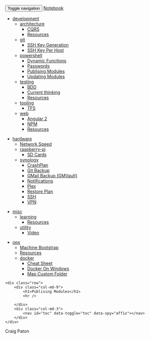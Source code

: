 ﻿<!DOCTYPE html>
<html lang="en">
<head>
    <meta charset='utf-8'>
    <meta http-equiv="X-UA-Compatible" content="chrome=1">
    <meta http-equiv="X-UA-Compatible" content="IE=edge">
    <meta name="viewport" content="width=device-width, initial-scale=1">
    <title>Publising Modules</title>
    <link rel="canonical" href="http://notebook.craigpaton.uk/development/powershell/publishing-modules.html" />
    <!--<link rel="stylesheet" type="text/css" href="/css/bootstrap.css" media="screen">-->
    <link rel="stylesheet" type="text/css" href="/css/bootstrap-solar.min.css" media="screen">
    <link rel="stylesheet" type="text/css" href="/css/bootstrap-toc.min.css" media="screen">
    <link rel="stylesheet" type="text/css" href="/css/rainbow.css" media="screen">
    <link rel="stylesheet" type="text/css" href="/css/customisation.css" media="screen">
</head>
<body data-spy="scroll" data-target="#toc">
    <nav id="header-nav-bar" class="navbar navbar-default navbar-fixed-top">
        <div class="container">
            <div class="navbar-header">
                <button type="button" class="navbar-toggle collapsed" data-toggle="collapse" data-target="#navbar" aria-expanded="false" aria-controls="navbar">
                    <span class="sr-only">Toggle navigation</span>
                    <span class="icon-bar"></span>
                    <span class="icon-bar"></span>
                    <span class="icon-bar"></span>
                </button>
                <a class="navbar-brand" href="/">Notebook</a>
            </div>
            <div id="navbar" class="navbar-collapse collapse">
                <ul class="nav navbar-nav">
                    <li class="dropdown">
                        <a href="#" class="dropdown-toggle" data-toggle="dropdown" role="button" aria-haspopup="true" aria-expanded="false">development <span class="caret"></span></a>
                                                        <!-- NavBarMenu Start -->
                            <ul class="dropdown-menu">
                            <li class="dropdown dropdown-submenu"><a href="#" class="dropdown-toggle" data-toggle="dropdown">architecture</a>
                                                        <!-- NavBarMenu Start -->
                            <ul class="dropdown-menu">
                            <li class=""><a href="/development/architecture/CQRS.html">CQRS</a></li>
                            <li class=""><a href="/development/architecture/resources.html">Resources</a></li>
                            </ul>
                            <!-- NavBarMenu Start --> 
                            </li>   
                            <li class="dropdown dropdown-submenu"><a href="#" class="dropdown-toggle" data-toggle="dropdown">git</a>
                                                        <!-- NavBarMenu Start -->
                            <ul class="dropdown-menu">
                            <li class=""><a href="/development/git/ssh-keys.html">SSH Key Generation</a></li>
                            <li class=""><a href="/development/git/ssh-key-per-host.html">SSH Key Per Host</a></li>
                            </ul>
                            <!-- NavBarMenu Start --> 
                            </li>   
                            <li class="dropdown dropdown-submenu"><a href="#" class="dropdown-toggle" data-toggle="dropdown">powershell</a>
                                                        <!-- NavBarMenu Start -->
                            <ul class="dropdown-menu">
                            <li class=""><a href="/development/powershell/dynamic-functions.md">Dynamic Functions</a></li>
                            <li class=""><a href="/development/powershell/passwords.html">Passwords</a></li>
                            <li class=""><a href="/development/powershell/publishing-modules.md">Publising Modules</a></li>
                            <li class=""><a href="/development/powershell/updating-modules.html">Updating Modules</a></li>
                            </ul>
                            <!-- NavBarMenu Start --> 
                            </li>   
                            <li class="dropdown dropdown-submenu"><a href="#" class="dropdown-toggle" data-toggle="dropdown">testing</a>
                                                        <!-- NavBarMenu Start -->
                            <ul class="dropdown-menu">
                            <li class=""><a href="/development/testing/BDD.html">BDD</a></li>
                            <li class=""><a href="/development/testing/current-thinking.html">Current thinking</a></li>
                            <li class=""><a href="/development/testing/resources.html">Resources</a></li>
                            </ul>
                            <!-- NavBarMenu Start --> 
                            </li>   
                            <li class="dropdown dropdown-submenu"><a href="#" class="dropdown-toggle" data-toggle="dropdown">tooling</a>
                                                        <!-- NavBarMenu Start -->
                            <ul class="dropdown-menu">
                            <li class=""><a href="/development/tooling/tfs.html">TFS</a></li>
                            </ul>
                            <!-- NavBarMenu Start --> 
                            </li>   
                            <li class="dropdown dropdown-submenu"><a href="#" class="dropdown-toggle" data-toggle="dropdown">web</a>
                                                        <!-- NavBarMenu Start -->
                            <ul class="dropdown-menu">
                            <li class=""><a href="/development/web/angular.html">Angular 2</a></li>
                            <li class=""><a href="/development/web/npm.html">NPM</a></li>
                            <li class=""><a href="/development/web/resources.html">Resources</a></li>
                            </ul>
                            <!-- NavBarMenu Start --> 
                            </li>   
                            </ul>
                            <!-- NavBarMenu Start --> 
                    </li>
                </ul>
                <ul class="nav navbar-nav">
                    <li class="dropdown">
                        <a href="#" class="dropdown-toggle" data-toggle="dropdown" role="button" aria-haspopup="true" aria-expanded="false">hardware <span class="caret"></span></a>
                                                        <!-- NavBarMenu Start -->
                            <ul class="dropdown-menu">
                            <li class=""><a href="/hardware/network-speed.html">Network Speed</a></li>
                            <li class="dropdown dropdown-submenu"><a href="#" class="dropdown-toggle" data-toggle="dropdown">raspberry-pi</a>
                                                        <!-- NavBarMenu Start -->
                            <ul class="dropdown-menu">
                            <li class=""><a href="/hardware/raspberry-pi/sd-cards.html">SD Cards</a></li>
                            </ul>
                            <!-- NavBarMenu Start --> 
                            </li>   
                            <li class="dropdown dropdown-submenu"><a href="#" class="dropdown-toggle" data-toggle="dropdown">synology</a>
                                                        <!-- NavBarMenu Start -->
                            <ul class="dropdown-menu">
                            <li class=""><a href="/hardware/synology/crash-plan.html">CrashPlan</a></li>
                            <li class=""><a href="/hardware/synology/git.html">Git Backup</a></li>
                            <li class=""><a href="/hardware/synology/gmvault.html">GMail Backup (GMVault)</a></li>
                            <li class=""><a href="/hardware/synology/notifications.html">Notifications</a></li>
                            <li class=""><a href="/hardware/synology/plex.html">Plex</a></li>
                            <li class=""><a href="/hardware/synology/restore.html">Restore Plan</a></li>
                            <li class=""><a href="/hardware/synology/ssh.html">SSH</a></li>
                            <li class=""><a href="/hardware/synology/vpn.html">VPN</a></li>
                            </ul>
                            <!-- NavBarMenu Start --> 
                            </li>   
                            </ul>
                            <!-- NavBarMenu Start --> 
                    </li>
                </ul>
                <ul class="nav navbar-nav">
                    <li class="dropdown">
                        <a href="#" class="dropdown-toggle" data-toggle="dropdown" role="button" aria-haspopup="true" aria-expanded="false">misc <span class="caret"></span></a>
                                                        <!-- NavBarMenu Start -->
                            <ul class="dropdown-menu">
                            <li class="dropdown dropdown-submenu"><a href="#" class="dropdown-toggle" data-toggle="dropdown">learning</a>
                                                        <!-- NavBarMenu Start -->
                            <ul class="dropdown-menu">
                            <li class=""><a href="/misc/learning/resources.html">Resources</a></li>
                            </ul>
                            <!-- NavBarMenu Start --> 
                            </li>   
                            <li class="dropdown dropdown-submenu"><a href="#" class="dropdown-toggle" data-toggle="dropdown">utility</a>
                                                        <!-- NavBarMenu Start -->
                            <ul class="dropdown-menu">
                            <li class=""><a href="/misc/utility/video.html">Video</a></li>
                            </ul>
                            <!-- NavBarMenu Start --> 
                            </li>   
                            </ul>
                            <!-- NavBarMenu Start --> 
                    </li>
                </ul>
                <ul class="nav navbar-nav">
                    <li class="dropdown">
                        <a href="#" class="dropdown-toggle" data-toggle="dropdown" role="button" aria-haspopup="true" aria-expanded="false">ops <span class="caret"></span></a>
                                                        <!-- NavBarMenu Start -->
                            <ul class="dropdown-menu">
                            <li class=""><a href="/ops/machine-bootsrap.html">Machine Bootstrap</a></li>
                            <li class=""><a href="/ops/resources.html">Resources</a></li>
                            <li class="dropdown dropdown-submenu"><a href="#" class="dropdown-toggle" data-toggle="dropdown">docker</a>
                                                        <!-- NavBarMenu Start -->
                            <ul class="dropdown-menu">
                            <li class=""><a href="/ops/docker/cheat-sheet.html">Cheat Sheet</a></li>
                            <li class=""><a href="/ops/docker/on-windows.html">Docker On Windows</a></li>
                            <li class=""><a href="/ops/docker/map-custom_folder-to-host.html">Map Custom Folder</a></li>
                            </ul>
                            <!-- NavBarMenu Start --> 
                            </li>   
                            </ul>
                            <!-- NavBarMenu Start --> 
                    </li>
                </ul>
            </div>
        </div>
    </nav>

<div class="container">

    <div class="row">
        <div class="col-md-9">
            <h1>Publising Modules</h1>
            <hr />
        
        </div>
        <div class="col-md-3">
            <nav id="toc" data-toggle="toc" data-spy="affix"></nav>
        </div>
    </div>
</div>
<footer class="footer">
  <div class="container">
    <p class="text-muted">Craig Paton</p>
  </div>
</footer>

</body>
<!-- jQuery (necessary for Bootstrap's JavaScript plugins) -->
<script src="/js/jquery-3.1.0.min.js"></script>
<!-- Include all compiled plugins (below), or include individual files as needed -->
<script src="/js/bootstrap.min.js"></script>

<script src="/js/highlight.pack.js"></script>
<script>hljs.initHighlightingOnLoad();</script>

<script src="/js/bootstrap-toc.min.js"></script>

<script lang="javascript">
(function($){
    $(document).ready(function(){
        $('ul.dropdown-menu [data-toggle=dropdown]').on('click', function(event) {
            event.preventDefault(); 
            event.stopPropagation(); 
            $(this).parent().siblings().removeClass('open');
            $(this).parent().toggleClass('open');
        });
    });
})(jQuery);
</script>

<script lang="javascript">
$('body').scrollspy({ 
    target: '#toc', offset: 55
})
</script>

<script src="/js/anchor-fix.js"></script>

<!-- style all markdown tables -->
<script lang="javascript">
(function($){
    $(document).ready(function(){
        $('table').addClass("table table-bordered table-hover")
    });
})(jQuery);
</script>

<!-- show horizontal scrollbar for code blocks instead of wrapping -->
<!--<script lang="javascript">
(function($){
    $(document).ready(function(){
        $('pre code').css({ 
            "overflow-x": "auto",
            "white-space": "pre"
        })
    });
})(jQuery);
</script>-->
</html>